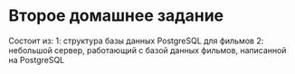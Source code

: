# Второе домашнее задание

Состоит из:
1: структура базы данных PostgreSQL для фильмов
2: небольшой сервер, работающий с базой данных фильмов, написанной на PostgreSQL
